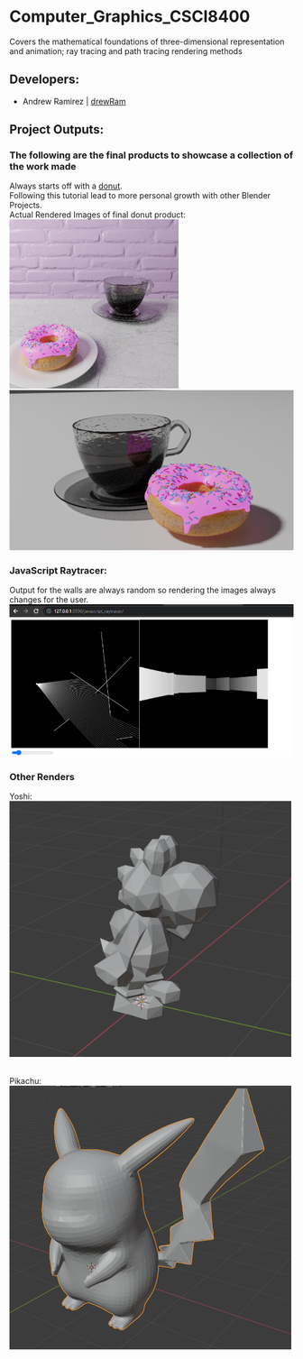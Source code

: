 # Computer_Graphics_CSCI8400
Covers the mathematical foundations of three-dimensional representation and animation; ray tracing and path tracing rendering methods

## Developers:
- Andrew Ramirez | [drewRam](https://github.com/drewRam)

## Project Outputs:
### The following are the final products to showcase a collection of the work made 
Always starts off with a [donut](https://www.youtube.com/watch?v=nIoXOplUvAw&ab_channel=BlenderGuru). <br>
Following this tutorial lead to more personal growth with other Blender Projects.<br>
Actual Rendered Images of final donut product:<br>
<img src="Donut_Frames/0030.png" width="300">
<img src="Donut_Render/Donut_and_coffee.png" width="535">

### JavaScript Raytracer:
Output for the walls are always random so rendering the images always changes for the user.<br>
<img src="javascript_raytracer/raytracer_image.png" width="800">

### Other Renders
Yoshi:<br>
<img src="other_renders/Yoshi_render.png" width="500">

<br>Pikachu:<br>
<img src="other_renders/Pikachu_render.png" width="500">

